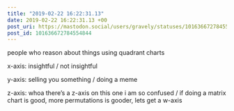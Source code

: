 ```yaml
---
title: "2019-02-22 16:22:31.13"
date: 2019-02-22 16:22:31.13 +00
post_uri: https://mastodon.social/users/gravely/statuses/101636672784554844
post_id: 101636672784554844
---
```

people who reason about things using quadrant charts

x-axis: insightful / not insightful

y-axis: selling you something / doing a meme

z-axis: whoa there’s a z-axis on this one i am so confused / if doing a matrix chart is good, more permutations is gooder, lets get a w-axis


